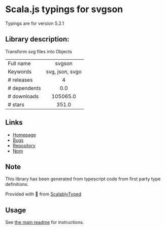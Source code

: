 
# Scala.js typings for svgson

Typings are for version 5.2.1

## Library description:
Transform svg files into Objects

|                    |                 |
| ------------------ | :-------------: |
| Full name          | svgson |
| Keywords           | svg, json, svgo |
| # releases         | 4 |
| # dependents       | 0.0 |
| # downloads        | 105065.0 |
| # stars            | 351.0 |

## Links
- [Homepage](https://github.com/elrumordelaluz/svgson#readme)
- [Bugs](https://github.com/elrumordelaluz/svgson/issues)
- [Repository](https://github.com/elrumordelaluz/svgson)
- [Npm](https://www.npmjs.com/package/svgson)
    


## Note
This library has been generated from typescript code from first party type definitions.

Provided with :purple_heart: from [ScalablyTyped](https://github.com/oyvindberg/ScalablyTyped)

## Usage
See [the main readme](../../readme.md) for instructions.


